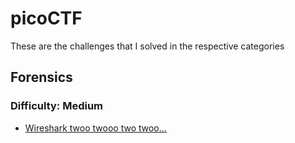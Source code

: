 # picoCTF

These are the challenges that I solved in the respective categories

## Forensics

### Difficulty: Medium

- [Wireshark twoo twooo two twoo...](./Forensics/Wireshark-two-two)
